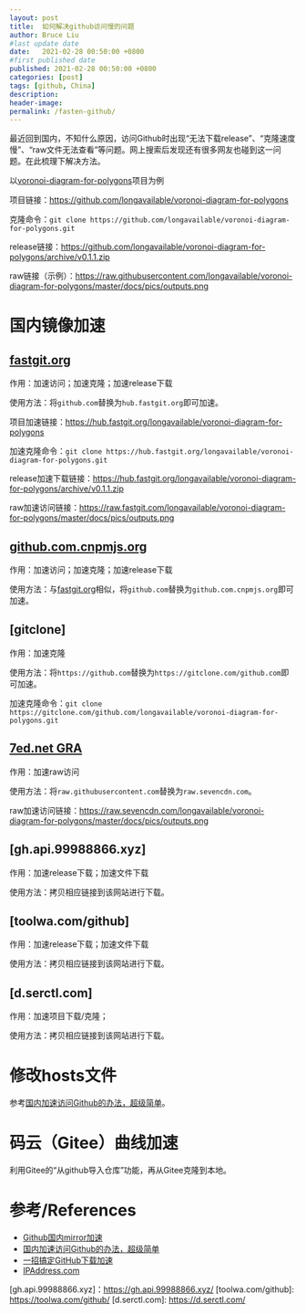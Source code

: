 ```yaml
---
layout: post
title:  如何解决github访问慢的问题
author: Bruce Liu
#last update date
date:   2021-02-28 00:50:00 +0800
#first published date
published: 2021-02-28 00:50:00 +0800
categories: [post]
tags: [github, China]
description: 
header-image: 
permalink: /fasten-github/
---
```

最近回到国内，不知什么原因，访问Github时出现“无法下载release”、“克隆速度慢”、“raw文件无法查看”等问题。网上搜索后发现还有很多网友也碰到这一问题。在此梳理下解决方法。
<!--the above is the excerpt-->
<!--more-->
<!--the following is the text-->

以[voronoi-diagram-for-polygons]项目为例

项目链接：<https://github.com/longavailable/voronoi-diagram-for-polygons>

克隆命令：`git clone https://github.com/longavailable/voronoi-diagram-for-polygons.git`

release链接：<https://github.com/longavailable/voronoi-diagram-for-polygons/archive/v0.1.1.zip>

raw链接（示例）：<https://raw.githubusercontent.com/longavailable/voronoi-diagram-for-polygons/master/docs/pics/outputs.png>

# 国内镜像加速

## [fastgit.org]

作用：加速访问；加速克隆；加速release下载

使用方法：将`github.com`替换为`hub.fastgit.org`即可加速。

项目加速链接：<https://hub.fastgit.org/longavailable/voronoi-diagram-for-polygons>

加速克隆命令：`git clone https://hub.fastgit.org/longavailable/voronoi-diagram-for-polygons.git`

release加速下载链接：<https://hub.fastgit.org/longavailable/voronoi-diagram-for-polygons/archive/v0.1.1.zip>

raw加速访问链接：<https://raw.fastgit.com/longavailable/voronoi-diagram-for-polygons/master/docs/pics/outputs.png>


## [github.com.cnpmjs.org]

作用：加速访问；加速克隆；加速release下载

使用方法：与[fastgit.org]相似，将`github.com`替换为`github.com.cnpmjs.org`即可加速。


## [gitclone]

作用：加速克隆

使用方法：将`https://github.com`替换为`https://gitclone.com/github.com`即可加速。

加速克隆命令：`git clone https://gitclone.com/github.com/longavailable/voronoi-diagram-for-polygons.git`


## [7ed.net GRA]

作用：加速raw访问

使用方法：将`raw.githubusercontent.com`替换为`raw.sevencdn.com`。

raw加速访问链接：<https://raw.sevencdn.com/longavailable/voronoi-diagram-for-polygons/master/docs/pics/outputs.png>


## [gh.api.99988866.xyz]

作用：加速release下载；加速文件下载

使用方法：拷贝相应链接到该网站进行下载。


## [toolwa.com/github]

作用：加速release下载；加速文件下载

使用方法：拷贝相应链接到该网站进行下载。


## [d.serctl.com]

作用：加速项目下载/克隆；

使用方法：拷贝相应链接到该网站进行下载。


# 修改hosts文件

参考[国内加速访问Github的办法，超级简单](https://blog.csdn.net/qianglei6077/article/details/90051554)。


# 码云（Gitee）曲线加速

利用Gitee的“从github导入仓库”功能，再从Gitee克隆到本地。


# 参考/References

- [Github国内mirror加速](https://blog.csdn.net/networken/article/details/105122778)
- [国内加速访问Github的办法，超级简单](https://blog.csdn.net/qianglei6077/article/details/90051554)
- [一招搞定GitHub下载加速](https://zhuanlan.zhihu.com/p/112697807)
- [IPAddress.com](http://ipaddress.com/)


[voronoi-diagram-for-polygons]: https://github.com/longavailable/voronoi-diagram-for-polygons
[fastgit.org]: https://doc.fastgit.org/en-us/#about-fastgit
[gitclone.com]: https://www.gitclone.com/
[github.com.cnpmjs.org]: https://github.com.cnpmjs.org/
[7ed.net GRA]: https://7ed.net/gra/
[gh.api.99988866.xyz]：https://gh.api.99988866.xyz/
[toolwa.com/github]: https://toolwa.com/github/
[d.serctl.com]: https://d.serctl.com/






